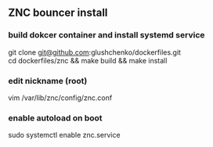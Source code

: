 ## ZNC bouncer install

### build dokcer container and install systemd service

git clone git@github.com:glushchenko/dockerfiles.git  
cd dockerfiles/znc && make build && make install

### edit nickname (root)

vim /var/lib/znc/config/znc.conf

### enable autoload on boot

sudo systemctl enable znc.service

